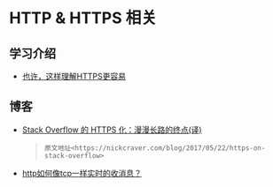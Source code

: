 # HTTP & HTTPS 相关

## 学习介绍

* [也许，这样理解HTTPS更容易](http://showme.codes/2017-02-20/understand-https/)

## 博客

* [Stack Overflow 的 HTTPS 化：漫漫长路的终点(译)](https://juejin.im/post/594735e861ff4b006cf6a2e3)
  > `原文地址<https://nickcraver.com/blog/2017/05/22/https-on-stack-overflow>`
* [http如何像tcp一样实时的收消息？](http://mp.weixin.qq.com/s?__biz=MjM5ODYxMDA5OQ==&mid=2651959605&idx=1&sn=21f25087bef3c3a966ef03b824365621&scene=25#wechat_redirect)
